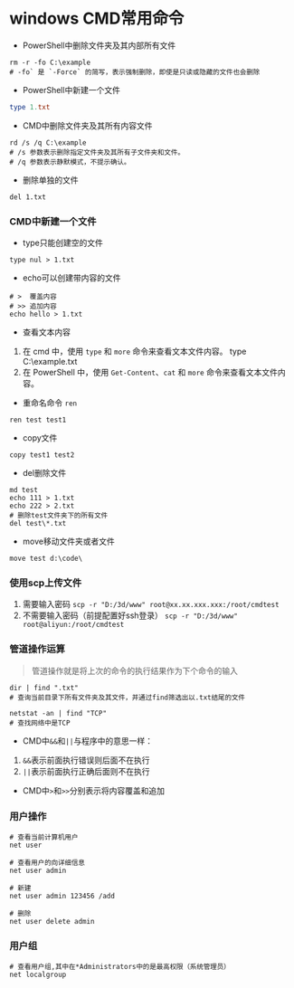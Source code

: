 # windows CMD常用命令
- PowerShell中删除文件夹及其内部所有文件
```shell
rm -r -fo C:\example
# -fo` 是 `-Force` 的简写，表示强制删除，即使是只读或隐藏的文件也会删除
```
- PowerShell中新建一个文件
```powershell
type 1.txt
```
- CMD中删除文件夹及其所有内容文件
```shell
rd /s /q C:\example
# /s 参数表示删除指定文件夹及其所有子文件夹和文件。 
# /q 参数表示静默模式，不提示确认。
```
- 删除单独的文件
```shell
del 1.txt
```
### CMD中新建一个文件
- type只能创建空的文件
```shell
type nul > 1.txt
```
- echo可以创建带内容的文件
```shell
# >  覆盖内容
# >> 追加内容
echo hello > 1.txt
```
- 查看文本内容
1. 在 cmd 中，使用 `type` 和 `more` 命令来查看文本文件内容。 type C:\example.txt
2. 在 PowerShell 中，使用 `Get-Content`、`cat` 和 `more` 命令来查看文本文件内容。
- 重命名命令
`ren`
```shell
ren test test1
```
- copy文件
```shell
copy test1 test2
```
- del删除文件
```shell
md test
echo 111 > 1.txt
echo 222 > 2.txt
# 删除test文件夹下的所有文件
del test\*.txt
```
- move移动文件夹或者文件
```shell
move test d:\code\
```
### 使用scp上传文件
1. 需要输入密码
`scp -r "D:/3d/www" root@xx.xx.xxx.xxx:/root/cmdtest`
2. 不需要输入密码（前提配置好ssh登录）
`scp -r "D:/3d/www" root@aliyun:/root/cmdtest`

### 管道操作运算
> 管道操作就是将上次的命令的执行结果作为下个命令的输入
```shell
dir | find ".txt"
# 查询当前目录下所有文件夹及其文件，并通过find筛选出以.txt结尾的文件

netstat -an | find "TCP"
# 查找网络中是TCP
```
- CMD中`&&`和`||`与程序中的意思一样：
1. `&&`表示前面执行错误则后面不在执行
2. `||`表示前面执行正确后面则不在执行
- CMD中`>`和`>>`分别表示将内容覆盖和追加
### 用户操作
```shell
# 查看当前计算机用户
net user

# 查看用户的向详细信息
net user admin

# 新建
net user admin 123456 /add

# 删除
net user delete admin
```
### 用户组
```shell
# 查看用户组,其中在*Administrators中的是最高权限（系统管理员）
net localgroup
```